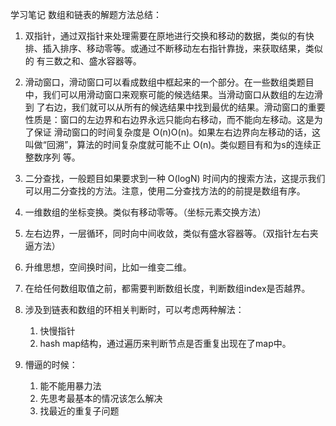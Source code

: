 学习笔记
数组和链表的解题方法总结：

1. 双指针，通过双指针来处理需要在原地进行交换和移动的数据，类似的有快排、插入排序、移动零等。或通过不断移动左右指针靠拢，来获取结果，类似的
有三数之和、盛水容器等。

2. 滑动窗口，滑动窗口可以看成数组中框起来的一个部分。在一些数组类题目中，我们可以用滑动窗口来观察可能的候选结果。当滑动窗口从数组的左边滑到
了右边，我们就可以从所有的候选结果中找到最优的结果。滑动窗口的重要性质是：窗口的左边界和右边界永远只能向右移动，而不能向左移动。这是为了保证
滑动窗口的时间复杂度是 O(n)O(n)。如果左右边界向左移动的话，这叫做“回溯”，算法的时间复杂度就可能不止 O(n)。类似题目有和为s的连续正整数序列
等。

3. 二分查找，一般题目如果要求到一种 O(logN) 时间内的搜索方法，这提示我们可以用二分查找的方法。注意，使用二分查找方法的的前提是数组有序。

4. 一维数组的坐标变换。类似有移动零等。（坐标元素交换方法）

5. 左右边界，一层循环，同时向中间收敛，类似有盛水容器等。（双指针左右夹逼方法）

6. 升维思想，空间换时间，比如一维变二维。

7. 在给任何数组取值之前，都需要判断数组长度，判断数组index是否越界。

8. 涉及到链表和数组的环相关判断时，可以考虑两种解法：
    1. 快慢指针
    2. hash map结构，通过遍历来判断节点是否重复出现在了map中。
    
9. 懵逼的时候：
    1. 能不能用暴力法  
    2. 先思考最基本的情况该怎么解决
    3. 找最近的重复子问题